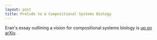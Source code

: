 ```yaml
---
layout: post
title: Prelude to a Compositional Systems Biology
---
```


Eran's essay outlining a vision for compositional systems biology is [up on arXiv](https://arxiv.org/abs/2408.00942).


